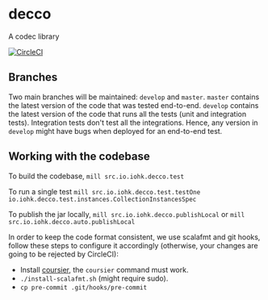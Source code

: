 # decco
A codec library

[![CircleCI](https://circleci.com/gh/input-output-hk/decco.svg?style=svg&circle-token=eda086db6f61df3d11c4c789aafdbd2ced183cb0)](https://circleci.com/gh/input-output-hk/decco)

## Branches

Two main branches will be maintained: `develop` and `master`.
`master` contains the latest version of the code that was tested end-to-end.
`develop` contains the latest version of the code that runs all the tests (unit and integration tests).
Integration tests don't test all the integrations. 
Hence, any version in `develop` might have bugs when deployed for an end-to-end test.


## Working with the codebase

To build the codebase, `mill src.io.iohk.decco.test`

To run a single test `mill src.io.iohk.decco.test.testOne io.iohk.decco.test.instances.CollectionInstancesSpec`


To publish the jar locally, `mill src.io.iohk.decco.publishLocal` or `mill src.io.iohk.decco.auto.publishLocal`

In order to keep the code format consistent, we use scalafmt and git hooks, follow these steps to configure it accordingly (otherwise, your changes are going to be rejected by CircleCI):
- Install [coursier](https://github.com/coursier/coursier#command-line), the `coursier` command must work.
- `./install-scalafmt.sh` (might require sudo).
- `cp pre-commit .git/hooks/pre-commit`
